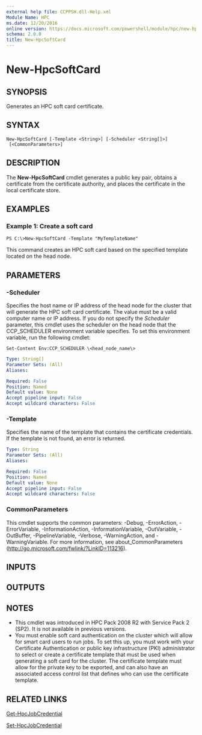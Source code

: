 ```yaml
---
external help file: CCPPSH.dll-Help.xml
Module Name: HPC
ms.date: 12/20/2016
online version: https://docs.microsoft.com/powershell/module/hpc/new-hpcsoftcard?view=windowsserver2012r2-ps&wt.mc_id=ps-gethelp
schema: 2.0.0
title: New-HpcSoftCard
---
```


# New-HpcSoftCard

## SYNOPSIS
Generates an HPC soft card certificate.

## SYNTAX

```
New-HpcSoftCard [-Template <String>] [-Scheduler <String[]>]
 [<CommonParameters>]
```

## DESCRIPTION
The **New-HpcSoftCard** cmdlet generates a public key pair, obtains a certificate from the certificate authority, and places the certificate in the local certificate store.

## EXAMPLES

### Example 1: Create a soft card
```
PS C:\>New-HpcSoftCard -Template "MyTemplateName"
```

This command creates an HPC soft card based on the specified template located on the head node.

## PARAMETERS

### -Scheduler
Specifies the host name or IP address of the head node for the cluster that will generate the HPC soft card certificate.
The value must be a valid computer name or IP address.
If you do not specify the *Scheduler* parameter, this cmdlet uses the scheduler on the head node that the CCP_SCHEDULER environment variable specifies.
To set this environment variable, run the following cmdlet:

`Set-Content Env:CCP_SCHEDULER \<head_node_name\>`

```yaml
Type: String[]
Parameter Sets: (All)
Aliases:

Required: False
Position: Named
Default value: None
Accept pipeline input: False
Accept wildcard characters: False
```

### -Template
Specifies the name of the template that contains the certificate credentials.
If the template is not found, an error is returned.

```yaml
Type: String
Parameter Sets: (All)
Aliases:

Required: False
Position: Named
Default value: None
Accept pipeline input: False
Accept wildcard characters: False
```

### CommonParameters
This cmdlet supports the common parameters: -Debug, -ErrorAction, -ErrorVariable, -InformationAction, -InformationVariable, -OutVariable, -OutBuffer, -PipelineVariable, -Verbose, -WarningAction, and -WarningVariable. For more information, see about_CommonParameters (http://go.microsoft.com/fwlink/?LinkID=113216).

## INPUTS

## OUTPUTS

## NOTES
* This cmdlet was introduced in HPC Pack 2008 R2 with Service Pack 2 (SP2). It is not available in previous versions.
* You must enable soft card authentication on the cluster which will allow for smart card users to run jobs. To set this up, you must work with your Certificate Authentication or public key infrastructure (PKI) administrator to select or create a certificate template that must be used when generating a soft card for the cluster. The certificate template must allow for the private key to be exported, and can also have an associated access control list that defines who can use the certificate template.

## RELATED LINKS

[Get-HpcJobCredential](./Get-HpcJobCredential.md)


[Set-HpcJobCredential](./Set-HpcJobCredential.md)

